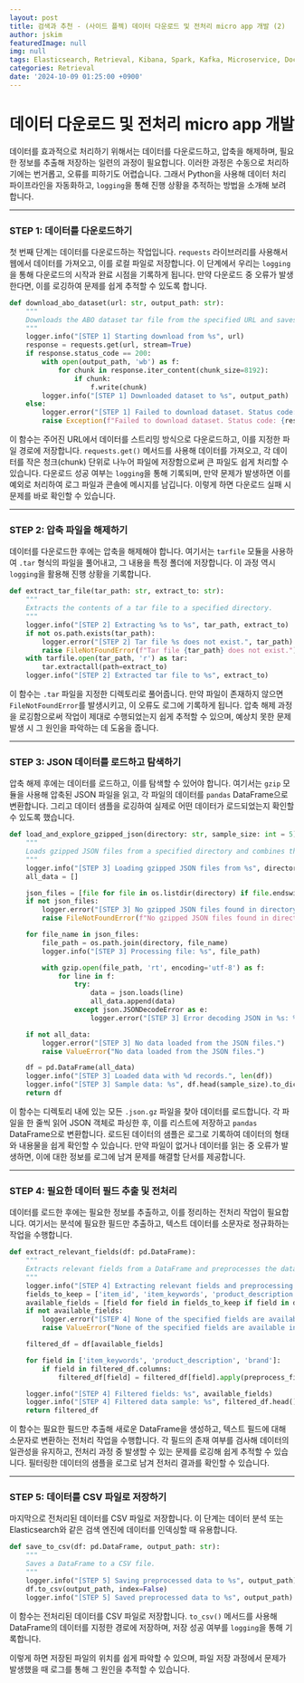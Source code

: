 ```yaml
---
layout: post
title: 검색과 추천 - (사이드 플젝) 데이터 다운로드 및 전처리 micro app 개발 (2)
author: jskim
featuredImage: null
img: null
tags: Elasticsearch, Retrieval, Kibana, Spark, Kafka, Microservice, Docker, Recommendation system, Search Engine, Side project, VectorDB
categories: Retrieval
date: '2024-10-09 01:25:00 +0900'
---
```


# 데이터 다운로드 및 전처리 micro app 개발

데이터를 효과적으로 처리하기 위해서는 데이터를 다운로드하고, 압축을 해제하며, 필요한 정보를 추출해 저장하는 일련의 과정이 필요합니다. 이러한 과정은 수동으로 처리하기에는 번거롭고, 오류를 피하기도 어렵습니다. 그래서 Python을 사용해 데이터 처리 파이프라인을 자동화하고, `logging`을 통해 진행 상황을 추적하는 방법을 소개해 보려 합니다.

---

### **STEP 1: 데이터를 다운로드하기**

첫 번째 단계는 데이터를 다운로드하는 작업입니다. `requests` 라이브러리를 사용해서 웹에서 데이터를 가져오고, 이를 로컬 파일로 저장합니다. 이 단계에서 우리는 `logging`을 통해 다운로드의 시작과 완료 시점을 기록하게 됩니다. 만약 다운로드 중 오류가 발생한다면, 이를 로깅하여 문제를 쉽게 추적할 수 있도록 합니다.

```python
def download_abo_dataset(url: str, output_path: str):
    """
    Downloads the ABO dataset tar file from the specified URL and saves it to the given output path.
    """
    logger.info("[STEP 1] Starting download from %s", url)
    response = requests.get(url, stream=True)
    if response.status_code == 200:
        with open(output_path, 'wb') as f:
            for chunk in response.iter_content(chunk_size=8192):
                if chunk:
                    f.write(chunk)
        logger.info("[STEP 1] Downloaded dataset to %s", output_path)
    else:
        logger.error("[STEP 1] Failed to download dataset. Status code: %s", response.status_code)
        raise Exception(f"Failed to download dataset. Status code: {response.status_code}")
```

이 함수는 주어진 URL에서 데이터를 스트리밍 방식으로 다운로드하고, 이를 지정한 파일 경로에 저장합니다. `requests.get()` 메서드를 사용해 데이터를 가져오고, 각 데이터를 작은 청크(chunk) 단위로 나누어 파일에 저장함으로써 큰 파일도 쉽게 처리할 수 있습니다. 다운로드 성공 여부는 `logging`을 통해 기록되며, 만약 문제가 발생하면 이를 예외로 처리하여 로그 파일과 콘솔에 메시지를 남깁니다. 이렇게 하면 다운로드 실패 시 문제를 바로 확인할 수 있습니다.

---

### **STEP 2: 압축 파일을 해제하기**

데이터를 다운로드한 후에는 압축을 해제해야 합니다. 여기서는 `tarfile` 모듈을 사용하여 `.tar` 형식의 파일을 풀어내고, 그 내용을 특정 폴더에 저장합니다. 이 과정 역시 `logging`을 활용해 진행 상황을 기록합니다.

```python
def extract_tar_file(tar_path: str, extract_to: str):
    """
    Extracts the contents of a tar file to a specified directory.
    """
    logger.info("[STEP 2] Extracting %s to %s", tar_path, extract_to)
    if not os.path.exists(tar_path):
        logger.error("[STEP 2] Tar file %s does not exist.", tar_path)
        raise FileNotFoundError(f"Tar file {tar_path} does not exist.")
    with tarfile.open(tar_path, 'r') as tar:
        tar.extractall(path=extract_to)
    logger.info("[STEP 2] Extracted tar file to %s", extract_to)
```

이 함수는 `.tar` 파일을 지정한 디렉토리로 풀어줍니다. 만약 파일이 존재하지 않으면 `FileNotFoundError`를 발생시키고, 이 오류도 로그에 기록하게 됩니다. 압축 해제 과정을 로깅함으로써 작업이 제대로 수행되었는지 쉽게 추적할 수 있으며, 예상치 못한 문제 발생 시 그 원인을 파악하는 데 도움을 줍니다.

---

### **STEP 3: JSON 데이터를 로드하고 탐색하기**

압축 해제 후에는 데이터를 로드하고, 이를 탐색할 수 있어야 합니다. 여기서는 `gzip` 모듈을 사용해 압축된 JSON 파일을 읽고, 각 파일의 데이터를 `pandas` DataFrame으로 변환합니다. 그리고 데이터 샘플을 로깅하여 실제로 어떤 데이터가 로드되었는지 확인할 수 있도록 했습니다.

```python
def load_and_explore_gzipped_json(directory: str, sample_size: int = 5):
    """
    Loads gzipped JSON files from a specified directory and combines them into a DataFrame.
    """
    logger.info("[STEP 3] Loading gzipped JSON files from %s", directory)
    all_data = []

    json_files = [file for file in os.listdir(directory) if file.endswith('.json.gz')]
    if not json_files:
        logger.error("[STEP 3] No gzipped JSON files found in directory %s", directory)
        raise FileNotFoundError(f"No gzipped JSON files found in directory {directory}")

    for file_name in json_files:
        file_path = os.path.join(directory, file_name)
        logger.info("[STEP 3] Processing file: %s", file_path)

        with gzip.open(file_path, 'rt', encoding='utf-8') as f:
            for line in f:
                try:
                    data = json.loads(line)
                    all_data.append(data)
                except json.JSONDecodeError as e:
                    logger.error("[STEP 3] Error decoding JSON in %s: %s", file_path, e)

    if not all_data:
        logger.error("[STEP 3] No data loaded from the JSON files.")
        raise ValueError("No data loaded from the JSON files.")

    df = pd.DataFrame(all_data)
    logger.info("[STEP 3] Loaded data with %d records.", len(df))
    logger.info("[STEP 3] Sample data: %s", df.head(sample_size).to_dict(orient='records'))
    return df
```

이 함수는 디렉토리 내에 있는 모든 `.json.gz` 파일을 찾아 데이터를 로드합니다. 각 파일을 한 줄씩 읽어 JSON 객체로 파싱한 후, 이를 리스트에 저장하고 `pandas` DataFrame으로 변환합니다. 로드된 데이터의 샘플은 로그로 기록하여 데이터의 형태와 내용물을 쉽게 확인할 수 있습니다. 만약 파일이 없거나 데이터를 읽는 중 오류가 발생하면, 이에 대한 정보를 로그에 남겨 문제를 해결할 단서를 제공합니다.

---

### **STEP 4: 필요한 데이터 필드 추출 및 전처리**

데이터를 로드한 후에는 필요한 정보를 추출하고, 이를 정리하는 전처리 작업이 필요합니다. 여기서는 분석에 필요한 필드만 추출하고, 텍스트 데이터를 소문자로 정규화하는 작업을 수행합니다.

```python
def extract_relevant_fields(df: pd.DataFrame):
    """
    Extracts relevant fields from a DataFrame and preprocesses the data.
    """
    logger.info("[STEP 4] Extracting relevant fields and preprocessing data.")
    fields_to_keep = ['item_id', 'item_keywords', 'product_description', 'product_type', 'brand']
    available_fields = [field for field in fields_to_keep if field in df.columns]
    if not available_fields:
        logger.error("[STEP 4] None of the specified fields are available in the DataFrame.")
        raise ValueError("None of the specified fields are available in the DataFrame.")

    filtered_df = df[available_fields]

    for field in ['item_keywords', 'product_description', 'brand']:
        if field in filtered_df.columns:
            filtered_df[field] = filtered_df[field].apply(preprocess_field)

    logger.info("[STEP 4] Filtered fields: %s", available_fields)
    logger.info("[STEP 4] Filtered data sample: %s", filtered_df.head().to_dict(orient='records'))
    return filtered_df
```

이 함수는 필요한 필드만 추출해 새로운 DataFrame을 생성하고, 텍스트 필드에 대해 소문자로 변환하는 전처리 작업을 수행합니다. 각 필드의 존재 여부를 검사해 데이터의 일관성을 유지하고, 전처리 과정 중 발생할 수 있는 문제를 로깅해 쉽게 추적할 수 있습니다. 필터링한 데이터의 샘플을 로그로 남겨 전처리 결과를 확인할 수 있습니다.

---

### **STEP 5: 데이터를 CSV 파일로 저장하기**

마지막으로 전처리된 데이터를 CSV 파일로 저장합니다. 이 단계는 데이터 분석 또는 Elasticsearch와 같은 검색 엔진에 데이터를 인덱싱할 때 유용합니다.

```python
def save_to_csv(df: pd.DataFrame, output_path: str):
    """
    Saves a DataFrame to a CSV file.
    """
    logger.info("[STEP 5] Saving preprocessed data to %s", output_path)
    df.to_csv(output_path, index=False)
    logger.info("[STEP 5] Saved preprocessed data to %s", output_path)
```

이 함수는 전처리된 데이터를 CSV 파일로 저장합니다. `to_csv()` 메서드를 사용해 DataFrame의 데이터를 지정한 경로에 저장하며, 저장 성공 여부를 `logging`을 통해 기록합니다.

이렇게 하면 저장된 파일의 위치를 쉽게 파악할 수 있으며, 파일 저장 과정에서 문제가 발생했을 때 로그를 통해 그 원인을 추적할 수 있습니다.